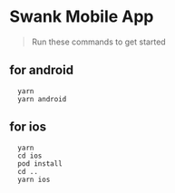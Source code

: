 # Swank Mobile App

> Run these commands to get started

## for android
```
  yarn
  yarn android
```
  
## for ios
```
  yarn
  cd ios
  pod install
  cd ..
  yarn ios
```
